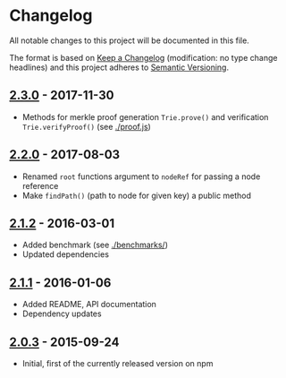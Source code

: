 # Changelog
All notable changes to this project will be documented in this file.

The format is based on [Keep a Changelog](http://keepachangelog.com/en/1.0.0/) 
(modification: no type change headlines) and this project adheres to 
[Semantic Versioning](http://semver.org/spec/v2.0.0.html).

## [2.3.0] - 2017-11-30
- Methods for merkle proof generation ``Trie.prove()`` and verification ``Trie.verifyProof()`` (see [./proof.js](./proof.js))

[2.3.0]: https://github.com/vaporyjs/merkle-patricia-tree/compare/v2.2.0...v2.3.0

## [2.2.0] - 2017-08-03
- Renamed ``root`` functions argument to ``nodeRef`` for passing a node reference
- Make ``findPath()`` (path to node for given key) a public method

[2.2.0]: https://github.com/vaporyjs/merkle-patricia-tree/compare/v2.1.2...v2.2.0

## [2.1.2] - 2016-03-01
- Added benchmark (see [./benchmarks/](./benchmarks/))
- Updated dependencies

[2.1.2]: https://github.com/vaporyjs/merkle-patricia-tree/compare/v2.1.1...v2.1.2

## [2.1.1] - 2016-01-06
- Added README, API documentation
- Dependency updates

[2.1.1]: https://github.com/vaporyjs/merkle-patricia-tree/compare/2.0.3...v2.1.1

## [2.0.3] - 2015-09-24
- Initial, first of the currently released version on npm

[2.0.3]: https://github.com/vaporyjs/merkle-patricia-tree/compare/1.1.x...2.0.3


